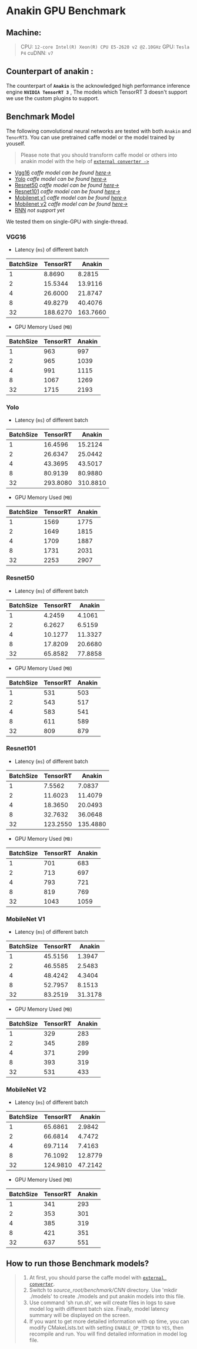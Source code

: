 # Anakin GPU Benchmark

## Machine:

>  CPU: `12-core Intel(R) Xeon(R) CPU E5-2620 v2 @2.10GHz`
>  GPU: `Tesla P4`
>  cuDNN: `v7`


## Counterpart of anakin  :

The counterpart of **`Anakin`** is the acknowledged high performance inference engine **`NVIDIA TensorRT 3`** ,   The models which TensorRT 3 doesn't support we use the custom plugins  to support.

## Benchmark Model

The following convolutional neural networks are tested with both `Anakin` and `TenorRT3`.
 You can use pretrained caffe model or the model trained by youself.

> Please note that you should transform caffe model or others into anakin model with the help of [`external converter ->`](../docs/Manual/Converter_en.md)


- [Vgg16](#1)   *caffe model can be found [here->](https://gist.github.com/jimmie33/27c1c0a7736ba66c2395)*
- [Yolo](#2)  *caffe model can be found [here->](https://github.com/hojel/caffe-yolo-model)*
- [Resnet50](#3)  *caffe model can be found [here->](https://github.com/KaimingHe/deep-residual-networks#models)*
- [Resnet101](#4)  *caffe model can be found [here->](https://github.com/KaimingHe/deep-residual-networks#models)*
- [Mobilenet v1](#5)  *caffe model can be found [here->](https://github.com/shicai/MobileNet-Caffe)*
- [Mobilenet v2](#6)  *caffe model can be found [here->](https://github.com/shicai/MobileNet-Caffe)*
- [RNN](#7)  *not support yet*

We tested them on single-GPU with single-thread.

### <span id = '1'>VGG16 </span>

- Latency (`ms`) of different batch

| BatchSize | TensorRT | Anakin |
| --- | --- | --- |
| 1 | 8.8690 | 8.2815 |
| 2 | 15.5344 | 13.9116 |
| 4 | 26.6000 | 21.8747 |
| 8 | 49.8279 | 40.4076 |
| 32 | 188.6270 | 163.7660 |

- GPU Memory Used (`MB`)

| BatchSize | TensorRT | Anakin |
| --- | --- | --- |
| 1 | 963 | 997 |
| 2 | 965 | 1039 |
| 4 | 991 | 1115 |
| 8 | 1067 | 1269 |
| 32 | 1715 | 2193 |


### <span id = '2'>Yolo </span>

- Latency (`ms`) of different batch

| BatchSize | TensorRT | Anakin |
| --- | --- | --- |
| 1 | 16.4596| 15.2124 |
| 2 | 26.6347| 25.0442 |
| 4 | 43.3695| 43.5017 |
| 8 | 80.9139 | 80.9880 |
| 32 | 293.8080| 310.8810 |

- GPU Memory Used (`MB`)

| BatchSize | TensorRT | Anakin |
| --- | --- | --- |
| 1 | 1569 | 1775 |
| 2 | 1649 | 1815 |
| 4 | 1709 | 1887 |
| 8 | 1731 | 2031 |
| 32 | 2253 | 2907 |

### <span id = '3'> Resnet50 </span>

- Latency (`ms`) of different batch

| BatchSize | TensorRT | Anakin |
| --- | --- | --- |
| 1 | 4.2459   |  4.1061 |
| 2 |  6.2627  |  6.5159 |
| 4 | 10.1277  | 11.3327 |
| 8 | 17.8209  | 20.6680 |
| 32 | 65.8582 | 77.8858 |

- GPU Memory Used (`MB`)

| BatchSize | TensorRT | Anakin |
| --- | --- | --- |
| 1 | 531  | 503 |
| 2 | 543  | 517 |
| 4 | 583 | 541 |
| 8 | 611 | 589 |
| 32 |  809 | 879 |

### <span id = '4'> Resnet101 </span>

- Latency (`ms`) of different batch

| BatchSize | TensorRT | Anakin |
| --- | --- | --- |
| 1 | 7.5562 | 7.0837 |
| 2 | 11.6023 | 11.4079 |
| 4 | 18.3650 | 20.0493 |
| 8 | 32.7632 | 36.0648 |
| 32 | 123.2550 | 135.4880 |

- GPU Memory Used (`MB)`

| BatchSize | TensorRT | Anakin |
| --- | --- | --- |
| 1 | 701  | 683 |
| 2 | 713  | 697 |
| 4 | 793 | 721 |
| 8 | 819 | 769 |
| 32 | 1043 | 1059 |

###  <span id = '5'> MobileNet V1 </span>

- Latency (`ms`) of different batch

| BatchSize | TensorRT | Anakin |
| --- | --- | --- |
| 1 | 45.5156  |  1.3947 |
| 2 |  46.5585  |  2.5483 |
| 4 | 48.4242  | 4.3404 |
| 8 |  52.7957 |  8.1513 |
| 32 | 83.2519 | 31.3178 |

- GPU Memory Used (`MB`)

| BatchSize | TensorRT | Anakin |
| --- | --- | --- |
| 1 | 329  | 283 |
| 2 | 345  | 289 |
| 4 | 371 | 299 |
| 8 | 393 | 319 |
| 32 |  531 | 433 |

###  <span id = '6'> MobileNet V2</span>

- Latency (`ms`) of different batch

| BatchSize | TensorRT | Anakin |
| --- | --- | --- |
| 1 | 65.6861 | 2.9842 |
| 2 | 66.6814 | 4.7472 |
| 4 | 69.7114 | 7.4163 |
| 8 | 76.1092 | 12.8779 |
| 32 | 124.9810 | 47.2142 |

- GPU Memory Used (`MB`)

| BatchSize | TensorRT | Anakin |
| --- | --- | --- |
| 1 | 341 | 293 |
| 2 | 353 | 301 |
| 4 | 385 | 319 |
| 8 | 421 | 351 |
| 32 | 637 | 551 |

## How to run those Benchmark models?

> 1. At first, you should parse the caffe model with [`external converter`](https://github.com/PaddlePaddle/Anakin/blob/b95f31e19993a192e7428b4fcf852b9fe9860e5f/docs/Manual/Converter_en.md).
> 2. Switch to *source_root/benchmark/CNN* directory. Use 'mkdir ./models' to create ./models and put anakin models into this file.
> 3. Use command 'sh run.sh', we will create files in logs to save model log with different batch size. Finally, model latency summary will be displayed on the screen.
> 4. If you want to get more detailed information with op time, you can modify CMakeLists.txt with setting `ENABLE_OP_TIMER` to `YES`, then recompile and run. You will find detailed information in  model log file.





